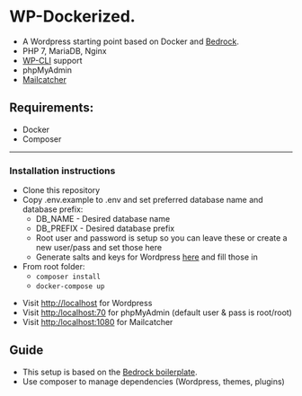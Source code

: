 # WP-Dockerized.
- A Wordpress starting point based on Docker and [Bedrock](https://roots.io/bedrock/).
- PHP 7, MariaDB, Nginx
- [WP-CLI](http://wp-cli.org/) support
- phpMyAdmin
- [Mailcatcher](https://mailcatcher.me/)

## Requirements:
* Docker
* Composer
---------------
### Installation instructions
* Clone this repository
* Copy .env.example to .env and set preferred database name and database prefix:
	* DB_NAME - Desired database name
    * DB_PREFIX - Desired database prefix
    * Root user and password is setup so you can leave these or create a new user/pass and set those here
	* Generate salts and keys for Wordpress [here](https://roots.io/salts.html) and fill those in
* From root folder:
    - `composer install`
    - `docker-compose up`

+ Visit [http://localhost](http://localhost) for Wordpress
+ Visit [http:/localhost:70](http:/localhost:70) for phpMyAdmin (default user & pass is root/root)
+ Visit [http:/localhost:1080](http:/localhost:1080) for Mailcatcher

## Guide
* This setup is based on the [Bedrock boilerplate](https://roots.io/bedrock/).
* Use composer to manage dependencies (Wordpress, themes, plugins)
